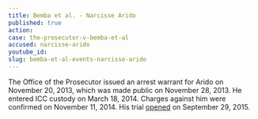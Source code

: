 ```yaml
---
title: Bemba et al. - Narcisse Arido
published: true
action:
case: the-prosecutor-v-bemba-et-al
accused: narcisse-arido
youtube_id:
slug: bemba-et-al-events-narcisse-arido
---
```



The Office of the Prosecutor issued an arrest warrant for Arido on November 20, 2013, which was made public on November 28, 2013. He entered ICC custody on March 18, 2014. Charges against him were confirmed on November 11, 2014. His trial [opened](https://www.icc-cpi.int/en_menus/icc/press%20and%20media/press%20releases/Pages/pr1155.aspx) on September 29, 2015.